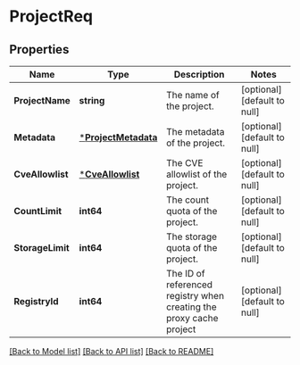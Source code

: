 # ProjectReq

## Properties
Name | Type | Description | Notes
------------ | ------------- | ------------- | -------------
**ProjectName** | **string** | The name of the project. | [optional] [default to null]
**Metadata** | [***ProjectMetadata**](ProjectMetadata.md) | The metadata of the project. | [optional] [default to null]
**CveAllowlist** | [***CveAllowlist**](CVEAllowlist.md) | The CVE allowlist of the project. | [optional] [default to null]
**CountLimit** | **int64** | The count quota of the project. | [optional] [default to null]
**StorageLimit** | **int64** | The storage quota of the project. | [optional] [default to null]
**RegistryId** | **int64** | The ID of referenced registry when creating the proxy cache project | [optional] [default to null]

[[Back to Model list]](../README.md#documentation-for-models) [[Back to API list]](../README.md#documentation-for-api-endpoints) [[Back to README]](../README.md)


